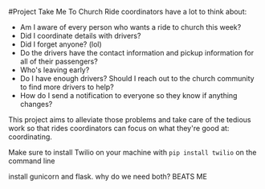 #Project Take Me To Church
Ride coordinators have a lot to think about:
* Am I aware of every person who wants a ride to church this week? 
* Did I coordinate details with drivers? 
* Did I forget anyone? (lol)  
* Do the drivers have the contact information and pickup information for all of their passengers?
* Who's leaving early? 
* Do I have enough drivers? Should I reach out to the church community to find more drivers to help? 
* How do I send a notification to everyone so they know if anything changes? 

This project aims to alleviate those problems and take care of the tedious work so that rides coordinators can focus on what they're good at: coordinating.




Make sure to install Twilio on your machine with
`pip install twilio`
on the command line

install gunicorn and flask. why do we need both? BEATS ME
